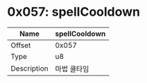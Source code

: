# 0x057: spellCooldown

| Name | spellCooldown |
| ----| ------------ |
| Offset | 0x057 |
| Type | u8 |
| Description | 마법 쿨타임 |<br>

